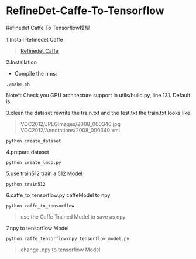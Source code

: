 # RefineDet-Caffe-To-Tensorflow

Refinedet Caffe To Tensorflow模型

1.Install Refinedet Caffe 
> [Refinedet Caffe](https://github.com/sfzhang15/RefineDet)

2.Installation
- Compile the nms:
```Shell
./make.sh
```
Note*: Check you GPU architecture support in utils/build.py, line 131. Default is:

3.clean the dataset rewrite the train.txt and the test.txt the train.txt looks like
> VOC2012/JPEGImages/2008_000340.jpg VOC2012/Annotations/2008_000340.xml
```
python create_dataset 
```

4.prepare dataset
```
python create_lmdb.py 
```

5.use train512 train a 512 Model
```
python train512
```
6.caffe_to_tensorflow.py caffeModel to npy
```
python caffe_to_tensorflow 
```
> use the Caffe Trained Model to save as npy

7.npy to tensorflow Model
```
python caffe_tensorflow/npy_tensorflow_model.py 
```
>change .npy to tensorflow Model